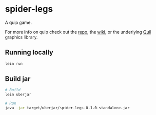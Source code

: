 # spider-legs

A quip game.

For more info on quip check out the [repo](https://github.com/Kimbsy/quip), the [wiki](https://github.com/Kimbsy/quip/wiki), or the underlying
[Quil](http://quil.info/) graphics library.

## Running locally

``` bash
lein run
```

## Build jar

``` bash
# Build
lein uberjar

# Run
java -jar target/uberjar/spider-legs-0.1.0-standalone.jar
```
